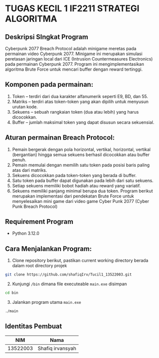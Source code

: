 # TUGAS KECIL 1 IF2211 STRATEGI ALGORITMA

## Deskripsi SIngkat Program

Cyberpunk 2077 Breach Protocol adalah minigame meretas pada permainan video Cyberpunk 2077. Minigame ini merupakan simulasi peretasan jaringan local dari ICE (Intrusion Countermeasures Electronics) pada permainan Cyberpunk 2077. Program ini mengimplementasikan algoritma Brute Force untuk mencari buffer dengan reward tertinggi.

## Komponen pada permainan:

1. Token – terdiri dari dua karakter alfanumerik seperti E9, BD, dan 55.
2. Matriks – terdiri atas token-token yang akan dipilih untuk menyusun urutan kode.
3. Sekuens – sebuah rangkaian token (dua atau lebih) yang harus dicocokkan.
4. Buffer – jumlah maksimal token yang dapat disusun secara sekuensial.
   
## Aturan permainan Breach Protocol:

1. Pemain bergerak dengan pola horizontal, vertikal, horizontal, vertikal (bergantian) hingga
semua sekuens berhasil dicocokkan atau buffer penuh.
2. Pemain memulai dengan memilih satu token pada posisi baris paling atas dari matriks.
3. Sekuens dicocokkan pada token-token yang berada di buffer.
4. Satu token pada buffer dapat digunakan pada lebih dari satu sekuens.
5. Setiap sekuens memiliki bobot hadiah atau reward yang variatif.
6. Sekuens memiliki panjang minimal berupa dua token.
Program berikut merupakan implementasi dari pendekatan Brute Force untuk menyelesaikan mini game dari video game Cyber Punk 2077 (Cyber Punk Breach Protocol)

## Requirement Program

- Python 3.12.0

## Cara Menjalankan Program:

1. Clone repository berikut, pastikan current working directory berada dalam root directory projek

```bash
git clone https://github.com/shafiqIrv/Tucil1_13522003.git
```

2. Kunjungi `/bin` dimana file executeable `main.exe` disimpan

```bash
cd bin
```

3. Jalankan program utama `main.exe`

```bash
./main
```

## Identitas Pembuat

|   NIM    |        Nama         |
| :------: | :-----------------: |
| 13522003 |   Shafiq irvansyah  |
